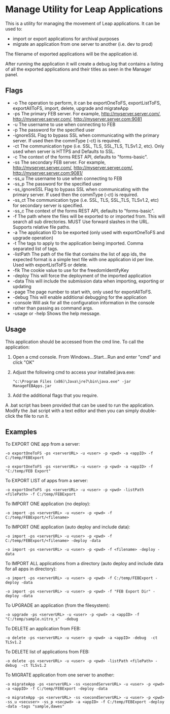 # Manage Utility for Leap Applications

This is a utility for managing the movement of Leap applications.  It can be used to:
- import or export applications for archival purposes
- migrate an application from one server to another (i.e. dev to prod)
 
The filename of exported applications will be the application id.
 
After running the application it will create a debug.log that contains a listing of all the exported applications and their titles
as seen in the Manager panel.

## Flags


- -o  The operation to perform, it can be exportOneToFS, exportListToFS, exportAllToFS, import, delete, upgrade and migrateApp
- -ps The primary FEB server.  For example, http://myserver.server.com/, http://myserver.server.com/, http://myserver.server.com:9081
- -u  The username to use when connecting to FEB
- -p  The password for the specified user
- -ignoreSSL  Flag to bypass SSL when communicating with the primary server. If used then the commType (-ct) is required.
- -ct The communication type (i.e. SSL, TLS, SSL_TLS, TLSv1.2, etc).  Only used when server is HTTPS and Defaults to SSL.
- -c  The context of the forms REST API, defaults to "forms-basic".
- -ss The secondary FEB server. For example, http://myserver.server.com/, http://myserver.server.com/, http://myserver.server.com:9081/
- -ss_u The username to use when connecting to FEB
- -ss_p The password for the specified user
- -ss_ignoreSSL Flag to bypass SSL when communicating with the primary server. If used then the commType (-ct) is required.
- -ss_ct  The communication type (i.e. SSL, TLS, SSL_TLS, TLSv1.2, etc) for secondary server is specified.
- -ss_c The context of the forms REST API, defaults to "forms-basic".
- -f  The path where the files will be exported to or imported from.  This will search all sub directories.  MUST Use forward slashes in the URL.  Supports relative file paths.
- -a  The application ID to be exported (only used with exportOneToFS and upgrade operation)
- -t  The tags to apply to the application being imported. Comma separated list of tags.
- -listPath The path of the file that contains the list of app ids, the expected format is a simple text file with one application id per line. Used with exportListToFS or delete.
- -fik  The cookie value to use for the freedomIdentifyKey
- -deploy This will force the deployment of the imported application
- -data This will include the submission data when importing, exporting or updating
- -page The page number to start with, only used for exportAllToFS.
- -debug  This will enable additional debugging for the application
- -console  Will ask for all the configuration information in the console rather than passing as command args.
- -usage or -help Shows the help message.

## Usage

This application should be accessed from the cmd line.  To call the application:

1. Open a cmd console.  From Windows...Start...Run and enter "cmd" and click "OK"
2. Adjust the following cmd to access your installed java.exe:

    ```"c:\Program Files (x86)\Java\jre7\bin\java.exe" -jar ManageFEBApps.jar```


3. Add the additional flags that you require.

A .bat script has been provided that can be used to run the application.  Modify the .bat script with a text editor
and then you can simply double-click the file to run it.

## Examples

To EXPORT ONE app from a server:

```
-o exportOneToFS -ps <serverURL> -u <user> -p <pwd> -a <appID> -f C:/temp/FEBExport
 
-o exportOneToFS -ps <serverURL> -u <user> -p <pwd> -a <appID> -f "C:/temp/FEB Export"
```

To EXPORT LIST of apps from a server:

```
-o exportOneToFS -ps <serverURL> -u <user> -p <pwd> -listPath <filePath> -f C:/temp/FEBExport
```

To IMPORT ONE application (no deploy):

```
-o import -ps <serverURL> -u <user> -p <pwd> -f C:/temp/FEBExport/<filename>
```

To IMPORT ONE application (auto deploy and include data):

```
-o import -ps <serverURL> -u <user> -p <pwd> -f C:/temp/FEBExport/<filename> -deploy -data
 
-o import -ps <serverURL> -u <user> -p <pwd> -f <filename> -deploy -data
```
 
To IMPORT ALL applications from a directory (auto deploy and include data for all apps in directory):

```
-o import -ps <serverURL> -u <user> -p <pwd> -f C:/temp/FEBExport -deploy -data
 
-o import -ps <serverURL> -u <user> -p <pwd> -f "FEB Export Dir" -deploy -data
```

To UPGRADE an application (from the filesystem):

```
-o upgrade -ps <serverURL> -u <user> -p <pwd> -a <appID> -f "C:/temp/sample.nitro_s"  -debug
```

To DELETE an application from FEB:

```
-o delete -ps <serverURL> -u <user> -p <pwd> -a <appID> -debug  -ct TLSv1.2
```

To DELETE list of applications from FEB:

```
-o delete -ps <serverURL> -u <user> -p <pwd> -listPath <filePath> -debug  -ct TLSv1.2
```
 
To MIGRATE application from one server to another:

```
-o migrateApp -ps <serverURL> -ss <secondServerURL> -u <user> -p <pwd> -a <appID> -f C:/temp/FEBExport -deploy -data
 
-o migrateApp -ps <serverURL> -ss <secondServerURL> -u <user> -p <pwd> -ss_u <secuser> -ss_p <secpwd> -a <appID> -f C:/temp/FEBExport -deploy -data -tags "sample,dawes"
```